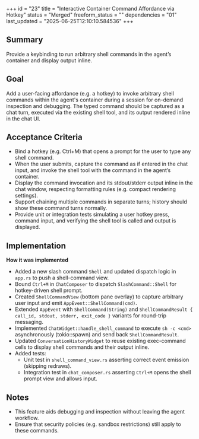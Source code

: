+++
id = "23"
title = "Interactive Container Command Affordance via Hotkey"
status = "Merged"
freeform_status = ""
dependencies = "01"
last_updated = "2025-06-25T12:10:10.584536"
+++

## Summary
Provide a keybinding to run arbitrary shell commands in the agent’s container and display output inline.

## Goal
Add a user-facing affordance (e.g. a hotkey) to invoke arbitrary shell commands within the agent's container during a session for on-demand inspection and debugging.  The typed command should be captured as a chat turn, executed via the existing shell tool, and its output rendered inline in the chat UI.

## Acceptance Criteria

- Bind a hotkey (e.g. Ctrl+M) that opens a prompt for the user to type any shell command.
- When the user submits, capture the command as if entered in the chat input, and invoke the shell tool with the command in the agent’s container.
- Display the command invocation and its stdout/stderr output inline in the chat window, respecting formatting rules (e.g. compact rendering settings).
- Support chaining multiple commands in separate turns; history should show these command turns normally.
- Provide unit or integration tests simulating a user hotkey press, command input, and verifying the shell tool is called and output is displayed.

## Implementation

**How it was implemented**
- Added a new slash command `Shell` and updated dispatch logic in `app.rs` to push a shell-command view.
- Bound `Ctrl+M` in `ChatComposer` to dispatch `SlashCommand::Shell` for hotkey-driven shell prompt.
- Created `ShellCommandView` (bottom pane overlay) to capture arbitrary user input and emit `AppEvent::ShellCommand(cmd)`.
- Extended `AppEvent` with `ShellCommand(String)` and `ShellCommandResult { call_id, stdout, stderr, exit_code }` variants for round-trip messaging.
- Implemented `ChatWidget::handle_shell_command` to execute `sh -c <cmd>` asynchronously (tokio::spawn) and send back `ShellCommandResult`.
- Updated `ConversationHistoryWidget` to reuse existing exec-command cells to display shell commands and their output inline.
- Added tests:
  - Unit test in `shell_command_view.rs` asserting correct event emission (skipping redraws).
  - Integration test in `chat_composer.rs` asserting `Ctrl+M` opens the shell prompt view and allows input.


## Notes

- This feature aids debugging and inspection without leaving the agent workflow.
- Ensure that security policies (e.g. sandbox restrictions) still apply to these commands.

